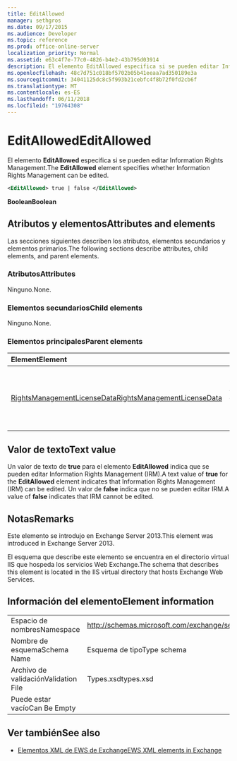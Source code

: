 ```yaml
---
title: EditAllowed
manager: sethgros
ms.date: 09/17/2015
ms.audience: Developer
ms.topic: reference
ms.prod: office-online-server
localization_priority: Normal
ms.assetid: e63c4f7e-77c0-4826-b4e2-43b795d03914
description: El elemento EditAllowed especifica si se pueden editar Information Rights Management.
ms.openlocfilehash: 48c7d751c018bf5702b05b41eeaa7ad350189e3a
ms.sourcegitcommit: 34041125dc8c5f993b21cebfc4f8b72f0fd2cb6f
ms.translationtype: MT
ms.contentlocale: es-ES
ms.lasthandoff: 06/11/2018
ms.locfileid: "19764308"
---
```

# <a name="editallowed"></a><span data-ttu-id="69b33-103">EditAllowed</span><span class="sxs-lookup"><span data-stu-id="69b33-103">EditAllowed</span></span>

<span data-ttu-id="69b33-104">El elemento **EditAllowed** especifica si se pueden editar Information Rights Management.</span><span class="sxs-lookup"><span data-stu-id="69b33-104">The **EditAllowed** element specifies whether Information Rights Management can be edited.</span></span> 
  
```XML
<EditAllowed> true | false </EditAllowed>
```

 <span data-ttu-id="69b33-105">**Boolean**</span><span class="sxs-lookup"><span data-stu-id="69b33-105">**Boolean**</span></span>
## <a name="attributes-and-elements"></a><span data-ttu-id="69b33-106">Atributos y elementos</span><span class="sxs-lookup"><span data-stu-id="69b33-106">Attributes and elements</span></span>

<span data-ttu-id="69b33-107">Las secciones siguientes describen los atributos, elementos secundarios y elementos primarios.</span><span class="sxs-lookup"><span data-stu-id="69b33-107">The following sections describe attributes, child elements, and parent elements.</span></span>
  
### <a name="attributes"></a><span data-ttu-id="69b33-108">Atributos</span><span class="sxs-lookup"><span data-stu-id="69b33-108">Attributes</span></span>

<span data-ttu-id="69b33-109">Ninguno.</span><span class="sxs-lookup"><span data-stu-id="69b33-109">None.</span></span>
  
### <a name="child-elements"></a><span data-ttu-id="69b33-110">Elementos secundarios</span><span class="sxs-lookup"><span data-stu-id="69b33-110">Child elements</span></span>

<span data-ttu-id="69b33-111">Ninguno.</span><span class="sxs-lookup"><span data-stu-id="69b33-111">None.</span></span>
  
### <a name="parent-elements"></a><span data-ttu-id="69b33-112">Elementos principales</span><span class="sxs-lookup"><span data-stu-id="69b33-112">Parent elements</span></span>

|<span data-ttu-id="69b33-113">**Element**</span><span class="sxs-lookup"><span data-stu-id="69b33-113">**Element**</span></span>|<span data-ttu-id="69b33-114">**Descripción**</span><span class="sxs-lookup"><span data-stu-id="69b33-114">**Description**</span></span>|
|:-----|:-----|
|[<span data-ttu-id="69b33-115">RightsManagementLicenseData</span><span class="sxs-lookup"><span data-stu-id="69b33-115">RightsManagementLicenseData</span></span>](rightsmanagementlicensedata.md) <br/> |<span data-ttu-id="69b33-116">Especifica información sobre la licencia de administración de derechos.</span><span class="sxs-lookup"><span data-stu-id="69b33-116">Specifies information about the rights management license.</span></span>  <br/> |
   
## <a name="text-value"></a><span data-ttu-id="69b33-117">Valor de texto</span><span class="sxs-lookup"><span data-stu-id="69b33-117">Text value</span></span>

<span data-ttu-id="69b33-118">Un valor de texto de **true** para el elemento **EditAllowed** indica que se pueden editar Information Rights Management (IRM).</span><span class="sxs-lookup"><span data-stu-id="69b33-118">A text value of **true** for the **EditAllowed** element indicates that Information Rights Management (IRM) can be edited.</span></span> <span data-ttu-id="69b33-119">Un valor de **false** indica que no se pueden editar IRM.</span><span class="sxs-lookup"><span data-stu-id="69b33-119">A value of **false** indicates that IRM cannot be edited.</span></span> 
  
## <a name="remarks"></a><span data-ttu-id="69b33-120">Notas</span><span class="sxs-lookup"><span data-stu-id="69b33-120">Remarks</span></span>

<span data-ttu-id="69b33-121">Este elemento se introdujo en Exchange Server 2013.</span><span class="sxs-lookup"><span data-stu-id="69b33-121">This element was introduced in Exchange Server 2013.</span></span>
  
<span data-ttu-id="69b33-122">El esquema que describe este elemento se encuentra en el directorio virtual IIS que hospeda los servicios Web Exchange.</span><span class="sxs-lookup"><span data-stu-id="69b33-122">The schema that describes this element is located in the IIS virtual directory that hosts Exchange Web Services.</span></span>
  
## <a name="element-information"></a><span data-ttu-id="69b33-123">Información del elemento</span><span class="sxs-lookup"><span data-stu-id="69b33-123">Element information</span></span>

|||
|:-----|:-----|
|<span data-ttu-id="69b33-124">Espacio de nombres</span><span class="sxs-lookup"><span data-stu-id="69b33-124">Namespace</span></span>  <br/> |http://schemas.microsoft.com/exchange/services/2006/types  <br/> |
|<span data-ttu-id="69b33-125">Nombre de esquema</span><span class="sxs-lookup"><span data-stu-id="69b33-125">Schema Name</span></span>  <br/> |<span data-ttu-id="69b33-126">Esquema de tipo</span><span class="sxs-lookup"><span data-stu-id="69b33-126">Type schema</span></span>  <br/> |
|<span data-ttu-id="69b33-127">Archivo de validación</span><span class="sxs-lookup"><span data-stu-id="69b33-127">Validation File</span></span>  <br/> |<span data-ttu-id="69b33-128">Types.xsd</span><span class="sxs-lookup"><span data-stu-id="69b33-128">types.xsd</span></span>  <br/> |
|<span data-ttu-id="69b33-129">Puede estar vacío</span><span class="sxs-lookup"><span data-stu-id="69b33-129">Can Be Empty</span></span>  <br/> ||
   
## <a name="see-also"></a><span data-ttu-id="69b33-130">Ver también</span><span class="sxs-lookup"><span data-stu-id="69b33-130">See also</span></span>



- [<span data-ttu-id="69b33-131">Elementos XML de EWS de Exchange</span><span class="sxs-lookup"><span data-stu-id="69b33-131">EWS XML elements in Exchange</span></span>](ews-xml-elements-in-exchange.md)

